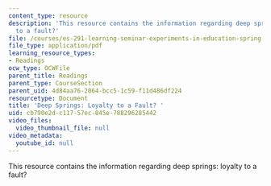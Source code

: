 ```yaml
---
content_type: resource
description: 'This resource contains the information regarding deep springs: loyalty
  to a fault?'
file: /courses/es-291-learning-seminar-experiments-in-education-spring-2003/cb790e2dc11757ec845e788296285442_MITES_291S03_dp_sprg.pdf
file_type: application/pdf
learning_resource_types:
- Readings
ocw_type: OCWFile
parent_title: Readings
parent_type: CourseSection
parent_uid: 4d84aa76-2064-bcc5-1c59-f11d486df224
resourcetype: Document
title: 'Deep Springs: Loyalty to a Fault? '
uid: cb790e2d-c117-57ec-845e-788296285442
video_files:
  video_thumbnail_file: null
video_metadata:
  youtube_id: null
---
```

This resource contains the information regarding deep springs: loyalty to a fault?